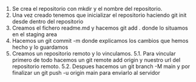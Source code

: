 1. Se crea el repositorio con mkdir y el nombre del repositorio.
2. Una vez creado tenemos que inicializar el repositorio haciendo git init desde     dentro del repositorio 
3. Creamos el fichero readme.md y hacemos git add . donde lo situamos en el staging area
4. Hacemos un git commit -m donde explicamos los cambios que hemos hecho y lo guardamos
5. Creamos un repositorio remoto y lo vinculamos.
5.1. Para vincular primero de todo hacemos un git remote add origin y nuestro url del repositorio remoto.
5.2. Despues hacemos un git branch -M main y por finalizar un git push -u origin main para enviarlo al servidor